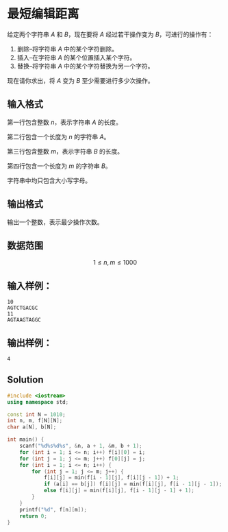 # 最短编辑距离

给定两个字符串 $A$ 和 $B$，现在要将 $A$ 经过若干操作变为 $B$，可进行的操作有：

1. 删除–将字符串 $A$ 中的某个字符删除。
2. 插入–在字符串 $A$ 的某个位置插入某个字符。
3. 替换–将字符串 $A$ 中的某个字符替换为另一个字符。

现在请你求出，将 $A$ 变为 $B$ 至少需要进行多少次操作。

## 输入格式

第一行包含整数 $n$，表示字符串 $A$ 的长度。

第二行包含一个长度为 $n$ 的字符串 $A$。

第三行包含整数 $m$，表示字符串 $B$ 的长度。

第四行包含一个长度为 $m$ 的字符串 $B$。

字符串中均只包含大小写字母。

## 输出格式

输出一个整数，表示最少操作次数。

## 数据范围

$$
1 \le n,m \le 1000
$$

## 输入样例：

```text
10
AGTCTGACGC
11
AGTAAGTAGGC
```

## 输出样例：

```text
4
```

## Solution

```Cpp
#include <iostream>
using namespace std;

const int N = 1010;
int n, m, f[N][N];
char a[N], b[N];

int main() {
    scanf("%d%s%d%s", &n, a + 1, &m, b + 1);
    for (int i = 1; i <= n; i++) f[i][0] = i;
    for (int j = 1; j <= m; j++) f[0][j] = j;
    for (int i = 1; i <= n; i++) {
        for (int j = 1; j <= m; j++) {
            f[i][j] = min(f[i - 1][j], f[i][j - 1]) + 1;
            if (a[i] == b[j]) f[i][j] = min(f[i][j], f[i - 1][j - 1]);
            else f[i][j] = min(f[i][j], f[i - 1][j - 1] + 1);
        }
    }
    printf("%d", f[n][m]);
    return 0;
}
```
